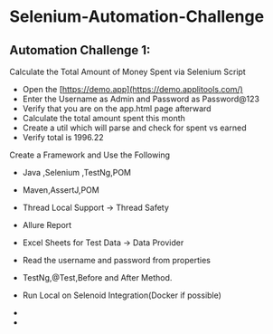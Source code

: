 # Selenium-Automation-Challenge
## Automation Challenge 1:
Calculate the Total Amount of Money Spent via Selenium Script
- Open the [https://demo.app](https://demo.applitools.com/)
- Enter the Username as Admin and Password as Password@123
- Verify that you are on the app.html page afterward
- Calculate the total amount spent this month
- Create a util which will parse and check for spent vs earned
- Verify total is 1996.22

Create a Framework and Use the Following
- Java ,Selenium ,TestNg,POM
- Maven,AssertJ,POM
- Thread Local Support -> Thread Safety
- Allure Report
- Excel Sheets for Test Data -> Data Provider
- Read the username and password from properties
- TestNg,@Test,Before and After Method.
- Run Local on Selenoid Integration(Docker if possible)

- 
- 
